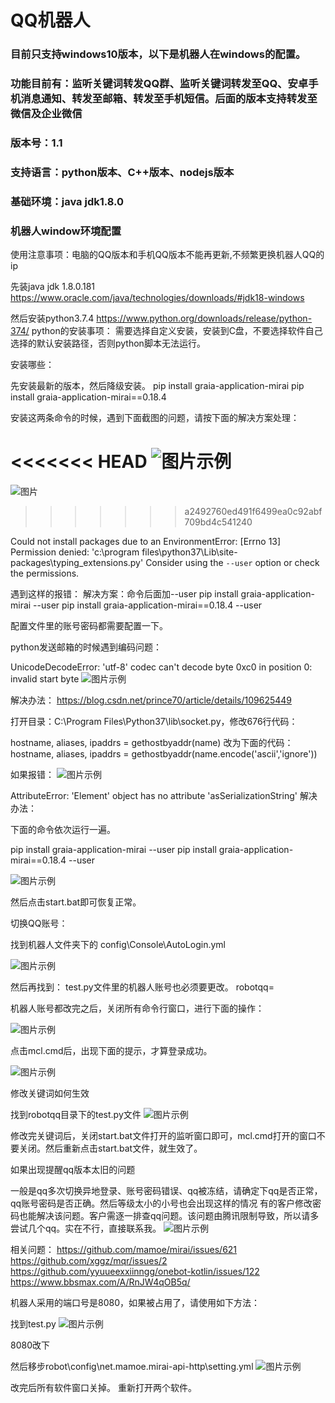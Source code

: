 # QQ机器人

### 目前只支持windows10版本，以下是机器人在windows的配置。
### 功能目前有：监听关键词转发QQ群、监听关键词转发至QQ、安卓手机消息通知、转发至邮箱、转发至手机短信。后面的版本支持转发至微信及企业微信
### 版本号：1.1
### 支持语言：python版本、C++版本、nodejs版本
### 基础环境：java jdk1.8.0
### 机器人window环境配置



使用注意事项：电脑的QQ版本和手机QQ版本不能再更新,不频繁更换机器人QQ的ip

先装java jdk 1.8.0.181
https://www.oracle.com/java/technologies/downloads/#jdk18-windows

然后安装python3.7.4
https://www.python.org/downloads/release/python-374/
python的安装事项：
需要选择自定义安装，安装到C盘，不要选择软件自己选择的默认安装路径，否则python脚本无法运行。

安装哪些：

先安装最新的版本，然后降级安装。
pip install graia-application-mirai
pip install graia-application-mirai==0.18.4

安装这两条命令的时候，遇到下面截图的问题，请按下面的解决方案处理：

<<<<<<< HEAD
![图片示例](images/1666489897753.png "图片示例")
=======
![图片](images/1666489897753.png "图片示例")
>>>>>>> a2492760ed491f6499ea0c92abf709bd4c541240

Could not install packages due to an EnvironmentError: [Errno 13] Permission denied: 'c:\\program files\\python37\\Lib\\site-packages\\typing_extensions.py'
Consider using the `--user` option or check the permissions.


遇到这样的报错：
解决方案：命令后面加--user
pip install graia-application-mirai --user
pip install graia-application-mirai==0.18.4 --user

配置文件里的账号密码都需要配置一下。


python发送邮箱的时候遇到编码问题：

UnicodeDecodeError: 'utf-8' codec can't decode byte 0xc0 in position 0: invalid start byte
![图片示例](images/1666489909578.png "图片示例")

解决办法：
https://blog.csdn.net/prince70/article/details/109625449

打开目录：C:\Program Files\Python37\lib\socket.py，修改676行代码：

hostname, aliases, ipaddrs = gethostbyaddr(name) 改为下面的代码：
hostname, aliases, ipaddrs = gethostbyaddr(name.encode('ascii','ignore'))


如果报错：
![图片示例](images/1666490152145.png "图片示例")


AttributeError: 'Element' object has no attribute 'asSerializationString'
解决办法：

下面的命令依次运行一遍。

pip install graia-application-mirai --user
pip install graia-application-mirai==0.18.4 --user

![图片示例](images/1666490185651.png "图片示例")

然后点击start.bat即可恢复正常。




切换QQ账号：

找到机器人文件夹下的
config\Console\AutoLogin.yml

![图片示例](images/1666490229137.png "图片示例")

然后再找到：
test.py文件里的机器人账号也必须要更改。
robotqq=


机器人账号都改完之后，关闭所有命令行窗口，进行下面的操作：

![图片示例](images/1666490256473.png "图片示例")

点击mcl.cmd后，出现下面的提示，才算登录成功。

![图片示例](images/1666490267971.png "图片示例")



修改关键词如何生效


找到robotqq目录下的test.py文件
![图片示例](images/1666490301676.png "图片示例")

修改完关键词后，关闭start.bat文件打开的监听窗口即可，mcl.cmd打开的窗口不要关闭。然后重新点击start.bat文件，就生效了。



如果出现提醒qq版本太旧的问题

一般是qq多次切换异地登录、账号密码错误、qq被冻结，请确定下qq是否正常，qq账号密码是否正确。然后等级太小的小号也会出现这样的情况
有的客户修改密码也能解决该问题。客户需逐一排查qq问题。该问题由腾讯限制导致，所以请多尝试几个qq。实在不行，直接联系我。
![图片示例](images/11.png "图片示例")

相关问题：
https://github.com/mamoe/mirai/issues/621
https://github.com/xggz/mqr/issues/2
https://github.com/yyuueexxiinngg/onebot-kotlin/issues/122
https://www.bbsmax.com/A/RnJW4qOB5q/


机器人采用的端口号是8080，如果被占用了，请使用如下方法：

找到test.py
![图片示例](images/1666490363136.png "图片示例")

8080改下

然后移步robot\config\net.mamoe.mirai-api-http\setting.yml
![图片示例](images/1666490380025.png "图片示例")


改完后所有软件窗口关掉。
重新打开两个软件。

